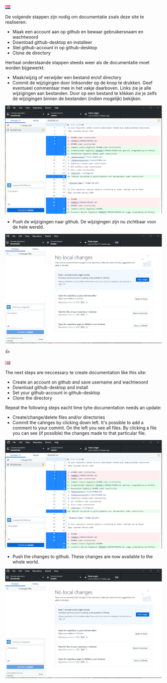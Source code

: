 ![Nederlandse vlag](../images/nl.gif)

De volgende stappen zijn nodig om documentatie zoals deze site te realiseren:

* Maak een account aan op github en bewaar gebruikersnaam en wachtwoord
* Download github-desktop en installeer
* Stel github-account in op github-desktop
* Clone de directory

Herhaal onderstaande stappen steeds weer als de documentatie moet worden bijgewerkt:

* Maak/wijzig of verwijder een bestand en/of directory
* Commit de wijzigingen door linksonder op de knop te drukken. Geef eventueel commentaar mee in het vakje daarboven. Links zie je alle wijzigingen aan bestanden. Door op een bestand te klikken zie je zelfs de wijzigingen binnen de bestanden (indien mogelijk) bekijken.

![Commit](./images/githubdesktop_commit.PNG)

* Push de wijzigingen naar github. De wijzigingen zijn nu zichtbaar voor de hele wereld.

![Push](./images/githubdesktop_push.PNG)

:+1:

![English flag](../images/gb.gif)

The next steps are neccessary te create documentation like this site:

* Create an account on github and save username and wachtwoord
* Download github-desktop and install
* Set your github-account in github-desktop
* Clone the directory

Repeat the following steps eacht time tyhe documentation needs an update:

* Create/change/delete files and/or directories
* Commit the cahnges by clicking down left. It's possible to add a comment to your commit. On the left you see all files. By clicking a file you can see (if possible) the changes made to that particular file.

![Commit](./images/githubdesktop_commit.PNG)

* Push the changes to github. These changes are now available to the whole world.

![Push](./images/githubdesktop_push.PNG)
